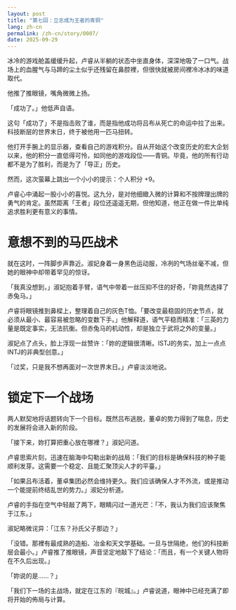 ```yaml
---
layout: post
title: "第七回：立志成为王者的青铜"
lang: zh-cn
permalink: /zh-cn/story/0007/
date: 2025-09-29
---
```


冰冷的游戏舱盖缓缓升起，卢睿从半躺的状态中坐直身体，深深地吸了一口气。战场上的血腥气与马蹄的尘土似乎还残留在鼻腔裡，但很快就被房间裡冷冰冰的味道取代。

他推了推眼镜，嘴角微微上扬。

「成功了。」他低声自语。

这句「成功了」不是指击败了谁，而是指他成功将吕布从死亡的命运中拉了出来。科技断层的世界末日，终于被他用一匹马扭转。

他打开手腕上的显示器，查看自己的游戏积分。自从开始这个改变历史的宏大企划以来，他的积分一直低得可怜，如同他的游戏段位——青铜。毕竟，他的所有行动都不是为了胜利，而是为了「导正」历史。

然而，这次萤幕上跳出一个小小的提示：个人积分 +9。

卢睿心中涌起一股小小的喜悦。这九分，是对他细緻入微的计算和不按牌理出牌的勇气的肯定。虽然距离「王者」段位还遥遥无期，但他知道，他正在做一件比单纯追求胜利更有意义的事情。

# 意想不到的马匹战术

就在这时，一阵脚步声靠近。淑妃身着一身黑色运动服，冷冽的气场丝毫不减，但她的眼神中却带着罕见的惊讶。

「我真没想到，」淑妃抱着手臂，语气中带着一丝压抑不住的好奇，「妳竟然选择了赤兔马。」

卢睿将眼镜推到鼻樑上，整理着自己的灰色T恤。「要改变最稳固的历史节点，就必须从最小、最容易被忽略的变数下手。」他解释道，语气平稳而精准：「三英的力量是既定事实，无法抗衡。但赤兔马的机动性，却是独立于武将之外的变量。」

淑妃点了点头，脸上浮现一丝赞许：「妳的逻辑很清晰。ISTJ的务实，加上一点点INTJ的非典型创意。」

「过奖，只是我不想再面对一次世界末日。」卢睿淡淡地说。

# 锁定下一个战场

两人默契地将话题转向下一个目标。既然吕布逃脱，董卓的势力得到了喘息，历史的发展将会进入新的阶段。

「接下来，妳打算把重心放在哪裡？」淑妃问道。

卢睿思索片刻，迅速在脑海中勾勒出新的战局：「我们的目标是确保科技的种子能顺利发芽。这需要一个稳定、且能汇聚顶尖人才的平臺。」

「如果吕布活着，董卓集团必然会维持更久。我们应该确保人才不外流，或是推动一个能提前终结乱世的势力。」淑妃分析道。

卢睿的手指在空气中轻敲了两下，眼睛闪过一道光芒：「不，我认为我们应该聚焦于江东。」

淑妃略微诧异：「江东？孙氏父子那边？」

「没错。那裡有最成熟的造船、冶金和天文学基础。一旦与世隔绝，他们的科技断层会最小。」卢睿推了推眼镜，声音坚定地敲下了结论：「而且，有一个关键人物将在不久后出现。」

「妳说的是……？」

「我们下一场的主战场，就定在江东的『皖城』。」卢睿说道，眼神中已经充满了即将开始的佈局与计算。